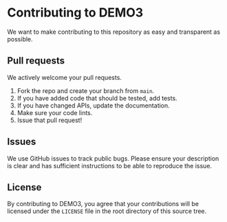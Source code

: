 # Contributing to DEMO3
We want to make contributing to this repository as easy and transparent as
possible.

## Pull requests
We actively welcome your pull requests.

1. Fork the repo and create your branch from `main`.
2. If you have added code that should be tested, add tests.
3. If you have changed APIs, update the documentation.
4. Make sure your code lints.
5. Issue that pull request!

## Issues
We use GitHub issues to track public bugs. Please ensure your description is
clear and has sufficient instructions to be able to reproduce the issue.

## License
By contributing to DEMO3, you agree that your contributions will be licensed
under the `LICENSE` file in the root directory of this source tree.
